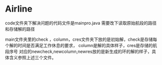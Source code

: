 # Airline
code文件夹下解决问题的代码文件是mainpro.java
需要改下读取原始航段的路径和存储解的路径

main文件夹里的check ，column，cres文件夹下放的是初始解，check是存储每个解的时间是否满足工作休息的要求，
column是解的具体样子，cres是存储的航段序号
对应的newcheck,newcolumn,newres放的是新生成的环的解的样子，具体含义参照上述三个文件。



